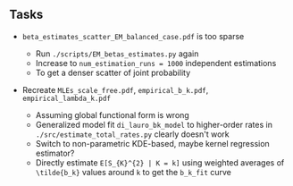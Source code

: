 ## Tasks
- `beta_estimates_scatter_EM_balanced_case.pdf` is too sparse
  * Run `./scripts/EM_betas_estimates.py` again
  * Increase to `num_estimation_runs = 1000` independent estimations 
  * To get a denser scatter of joint probability

- Recreate `MLEs_scale_free.pdf`, `empirical_b_k.pdf`, `empirical_lambda_k.pdf`
  * Assuming global functional form is wrong
  * Generalized model fit `di_lauro_bk_model` to higher-order rates in `./src/estimate_total_rates.py` clearly doesn't work
  * Switch to non-parametric KDE-based, maybe kernel regression estimator?
  * Directly estimate `E[S_{K}^{2} | K = k]` using weighted averages of `\tilde{b_k}` values around `k` to get the `b_k_fit` curve
